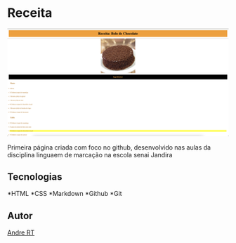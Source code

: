 # Receita

![](./RECEITA.png)

Primeira página criada com foco no github, desenvolvido nas aulas da disciplina linguaem de marcação  na escola senai Jandira

## Tecnologias
*HTML
*CSS
*Markdown
*Github
*Git

## Autor
[Andre RT](https://www.linkedin.com/in/andr%C3%A9-roberto-tavares-03a36b316/)